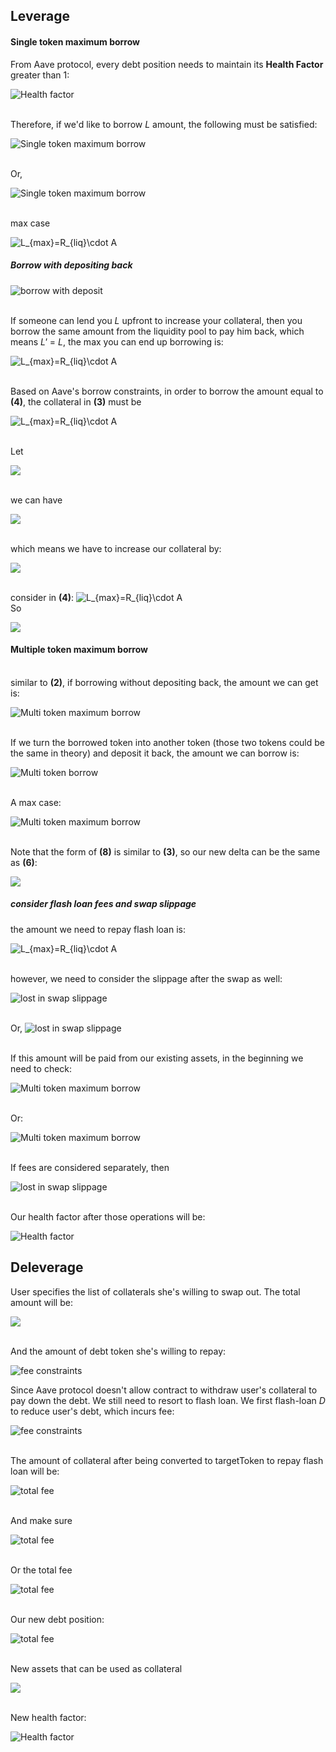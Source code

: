 ## Leverage

#### Single token maximum borrow

From Aave protocol, every debt position needs to maintain its **Health Factor** greater than 1:

<img src="https://latex.codecogs.com/svg.latex?HF=\frac{Asset_{collat}}{Debt}=\frac{R_{liq}^{A}\cdot&space;A}{D_{exist}}\geq 1\textbf{ (1)}" title="Health factor" />

<br> Therefore, if we'd like to borrow _L_ amount, the following must be satisfied:

<img src="https://latex.codecogs.com/svg.latex?\ R_{liq}^{A}\cdot&space;A-L-D_{exist}\geq 0" title="Single token maximum borrow" />

<br>Or,

<img src="https://latex.codecogs.com/svg.latex?L\leq R_{liq}^{A}\cdot&space;A-D_{exist}\textbf{ (2)}" title="Single token maximum borrow" />

<br> max case

<img src="https://latex.codecogs.com/svg.latex?L_{max}=R_{liq}^{A}\cdot A-D_{exist}\textbf{ (3)}" title="L_{max}=R_{liq}\cdot A" />

##### Borrow with depositing back

<img src="https://latex.codecogs.com/svg.latex?R_{liq}^{A}\cdot A+R_{liq}^{L}\cdot L'-L-D_{exist}\geq&space;0" title="borrow with deposit" />

<br>If someone can lend you _L_ upfront to increase your collateral, then you borrow the same amount from the liquidity pool to pay him back, which means _L'_ = _L_, the max you can end up borrowing is:

<img src="https://latex.codecogs.com/svg.latex?L_{max}=\frac{R_{liq}^{A}\cdot A-D_{exist}}{1-R_{liq}^{L}}\textbf{ (4)}" title="L_{max}=R_{liq}\cdot A" />

<br>Based on Aave's borrow constraints, in order to borrow the amount equal to **(4)**, the collateral in **(3)** must be

<img src="https://latex.codecogs.com/svg.latex?R_{liq}^{A}\cdot A'-D_{exist}=\frac{R_{collat}^{A}\cdot A-D_{exist}}{1-R_{liq}^{L}}" title="L_{max}=R_{liq}\cdot A" />

<br>Let

<img src="https://latex.codecogs.com/svg.latex?S'=R_{liq}^{A}\cdot A' , S=R_{collat}^{A}\cdot A" />

<br> we can have

<img src="https://latex.codecogs.com/svg.latex?S'=\frac{S-R_{liq}^{L}\cdot D_{exist}}{1-R_{liq}^{L}}" />

<br>which means we have to increase our collateral by:

<img src="https://latex.codecogs.com/svg.latex?\Delta=S'-S=(S-D_{exist})\cdot \frac{R_{liq}^{L}}{1-R_{liq}^{L}}\textbf{ (5)}" />

<br> consider in **(4)**:
<img src="https://latex.codecogs.com/svg.latex?L=\frac{S-D_{exist}}{1-R_{liq}^{L}}" title="L_{max}=R_{liq}\cdot A" />
<br> So

<img src="https://latex.codecogs.com/svg.latex?\Delta=L\cdot R_{liq}^{L}\textbf{ (6)}" />

#### Multiple token maximum borrow

<br> similar to **(2)**, if borrowing without depositing back, the amount we can get is:

<img src="https://latex.codecogs.com/svg.latex?L= \sum_{i=1}^{k}(R_{collat}^{i}\cdot&space;A_{i})-D_{exist},\left\{0\leq&space;R_{collat}^{i}\leq&space;R_{liq}^{i}\right\}\textbf{ (7)}" title="Multi token maximum borrow" />

<br> If we turn the borrowed token into another token (those two tokens could be the same in theory) and deposit it back, the amount we can borrow is:

<img src="https://latex.codecogs.com/svg.latex?L= \frac{\sum_{i=1}^{k}(R_{collat}^{i}\cdot&space;A_{i})-D_{exist}}{1-R_{collat}^{L}} ,\left\{0\leq&space;R_{collat}^{i,L}\leq&space;R_{liq}^{i,L}\right\}" title="Multi token borrow" />

<br>A max case:

<img src="https://latex.codecogs.com/svg.latex?L_{max}= \frac{\sum_{i=1}^{k}(R_{liq}^{i}\cdot&space;A_{i})-D_{exist}}{1-R_{liq}^{L}}\textbf{ (8)}" title="Multi token maximum borrow" />

<br> Note that the form of **(8)** is similar to **(3)**, so our new delta can be the same as **(6)**:

<img src="https://latex.codecogs.com/svg.latex?\Delta=L\cdot R_{liq}^{L}" />

##### consider flash loan fees and swap slippage

the amount we need to repay flash loan is:

<img src="https://latex.codecogs.com/svg.latex?fee=L_{flash}\cdot&space;L'" title="L_{max}=R_{liq}\cdot A" />

<br> however, we need to consider the slippage after the swap as well:

<img src="https://latex.codecogs.com/svg.latex?L\cdot(1-L_{slip})=(L' + fee)" title="lost in swap slippage" />

<br> Or,
<img src="https://latex.codecogs.com/svg.latex?L' = \frac{1-L_{slip}}{1+L_{flash}}\cdot L " title="lost in swap slippage" />

<br>If this amount will be paid from our existing assets, in the beginning we need to check:

<img src="https://latex.codecogs.com/svg.latex? \sum_{i=1}^{k}(R_{liq}^{i}\cdot&space;A_{i}) + R_{liq}\cdot L'- L -D_{exist}\geq 0 \textbf{ (7)}" title="Multi token maximum borrow" />

<br> Or:

<img src="https://latex.codecogs.com/svg.latex?L \leq \sum_{i=1}^{k}(R_{liq}^{i}\cdot&space;A_{i})-D_{exist} + R_{liq}\cdot L' \textbf{ (7)}" title="Multi token maximum borrow" />

<br> If fees are considered separately, then

<img src="https://latex.codecogs.com/svg.latex?L' = L\cdot(1-L_{slip})" title="lost in swap slippage" />

<br> Our health factor after those operations will be:

<img src="https://latex.codecogs.com/svg.latex?HF=\frac{Asset_{collat}}{Debt}=\frac{Asset_{exist}+Asset_{\Delta} }{L+ D_{exist}}=\frac{\sum_{i=1}^{k} (R_{liq}^{i}\cdot A_{i})+R_{liq}^{L}\cdot L'}{L+D_{exist}}\textbf{ (12)}" title="Health factor" />

## Deleverage

User specifies the list of collaterals she's willing to swap out. The total amount will be:

<img src="https://latex.codecogs.com/svg.latex?A'=\sum_{i=1}^{k}A'_{i}\textbf{ (13)}" />

<br> And the amount of debt token she's willing to repay:

<img src="https://latex.codecogs.com/svg.latex?D_{repay}" title="fee constraints" />

Since Aave protocol doesn't allow contract to withdraw user's collateral to pay down the debt. We still need to resort to flash loan. We first flash-loan _D_ to reduce user's debt, which incurs fee:

<img src="https://latex.codecogs.com/svg.latex?fee=L_{flash}\cdot D_{repay}" title="fee constraints" />

<br> The amount of collateral after being converted to targetToken to repay flash loan will be:

<img src="https://latex.codecogs.com/svg.latex?\Delta=(1-L_{slip})\cdot&space;A'\textbf{ (14)}" title="total fee" />

<br> And make sure

<img src="https://latex.codecogs.com/svg.latex?\Delta\geq D_{repay} + fee " title="total fee" />

<br> Or the total fee

<img src="https://latex.codecogs.com/svg.latex?fee' = A' \cdot L_{slip} + D_{repay}\cdot L_{flash}\leq A' - D_{repay} " title="total fee" />

<br> Our new debt position:

<img src="https://latex.codecogs.com/svg.latex?Debt=D_{exist}-D_{repay}\textbf{ (15)}" title="total fee" />

<br> New assets that can be used as collateral

<img src="https://latex.codecogs.com/svg.latex?Asset_{collat}=\sum_{i=1}^{k}R_{liq}^{i}\cdot A_{i} -\sum_{i=1}^{m}R_{liq}^{i}\cdot A'_{i}\textbf{ (16)}" />

<br>New health factor:

<img src="https://latex.codecogs.com/svg.latex?HF=\frac{Asset_{total}}{Debt}=\frac{\sum_{i=1}^{k}R_{liq}^{i}\cdot A_{i} -\sum_{i=1}^{m}R_{liq}^{i}\cdot A'_{i}}{D_{exist}-D_{repay}}\textbf{ (17)}" title="Health factor" />
